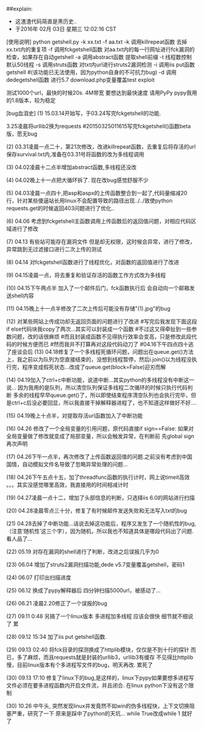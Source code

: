 ##explain:
-    这渣渣代码简直是黑历史..
-    于2016年 02月 03日 星期三 12:02:16 CST






[使用说明]
python getshell.py -k xx.txt -f aa.txt
-k 调用killrepeat函数  去掉xx.txt内的重复项
-f 调用fckgetshell函数  对aa.txt内的每一行网址进行fck漏洞的检查，如果存在自动getshell
-a 调用abstract函数  提取shell前缀
-t 线程数控制 默认50线程
-s 调用struts函数 对txt内url进行struts2漏洞检测
-i 调用iis put函数getshell
#(该功能已无法使用，因为python自身的不可抗力bug)
-d 调用dedegetshell函数   进行5.7 download.php变量覆盖test exploit

测试1000个url，最快的时候20s. 4M带宽
要想达到最快速度  请用PyPy
pypy我用的1.8版本，较为稳定

[bug血泪史]
(1) 15.03.14开始写，于03.24写完fckgetshell的功能.

3.25凌晨将urllib2换为requests
#20150325011615写完fckgetshell()函数beta版，愿无bug

(2) 03.31凌晨一点二十，第21次修改，改进killrepeat函数，去重复后将存活的url保存survival.txt内,准备在03.31号将函数的改为多线程调用

(3) 04.02凌晨十二点半增加abstract函数,多线程还没改

(4) 04.02晚上十一点把大循环拆了. 现在改bug感觉舒服不少

(5) 04.03凌晨一点四十,把asp和aspx的上传函数整合到一起了,代码量缩减20行，针对某些傻逼站长用linux不会配置导致的路径出现../../致使python requests.get的时候返回403问题进行了优化..

(6) 04.06 考虑到fckgetshell主函数调用上传函数后的返回值问题，对相应代码区域进行了修改

(7) 04.13 有些站可能存在漏洞文件 但是却无权限，这时候会异常，进行了修改，异常跳到无过滤接口进行二次上传的测试

(8) 04.14 对fckgetshell函数进行了线程优化，对函数的返回值进行了改进

(9) 04.15凌晨一点，将去重复和验证存活的函数工作方式改为多线程

(10) 04.15下午两点半 加入了一个邮件后门，fck函数执行后  会自动向一个邮箱发送shell内容

(11) 04.15晚上十一点半修改了二次上传后可能没有存储"(1).jpg"的bug

(12) 对某些网站上传成功却无返回页面的问题进行了改进
     #写完后我发现下面这段if else代码块我copy了两次...其实可以封装成一个函数
     #不过这又得牵扯到一些参数问题，改的话很麻烦
     #而且封装成函数不见得执行效率会变高，只是修改此段代码的时候方便而已
     #然而我并不打算再对这段代码动刀了
     #04.16下午四点四十逃了座谈会后
(13) 04.18修复了一个多线程死循环问题，问题出在queue.get()方法上，我之前以为队列为空直接结束的，没想到线程暂停，然后i.join()以为线程没执行完，程序变成假死状态...改成了queue.get(block=False)迎刃而解

(14) 04.19加入了ctrl+c中断功能，说道中断...其实python的多线程没有中断这一说...
因为我用的是队列，所以清空队列保证多线程二次循环的时候只执行代码判断
多余的线程早早queue.get()了，所以即使结束程序清空队列也会执行完毕，但是ctrl+c后没必要回显，所以我直接干掉解释器进程了，也不知道这样做好不好....

(15) 04.19晚上十点半，对提取存活url函数加入了中断功能

(16) 04.26 修改了一个全局变量的引用问题，原代码直接if sign==False:   如果对全局变量做了修改就变成了局部变量，所以会触发异常，在判断前   先global sign再次声明

(17) 04.26下午一点半，再次修改了上传函数返回值的问题.之前没有考虑到中国国情，自动模拟文件名导致了忽略异常处理的问题...

(18) 04.26下午五点十五，加了threadfunc函数的执行计时，网上说timeit高效 。。。其实没感觉哪里高效，我直接用的时间相减计时

(19) 04.27凌晨一点十二，增加了头部信息的判断，只选择iis 6.0的网站进行扫描

(20) 04.28凌晨零点三十分，修复了有时候邮件发送失败和无法写入txt的bug

(21) 04.28去掉了中断功能...话说去掉这功能后，程序又发生了一个随机性的bug,（注意‘随机性’这三个字），因为随机，所以我也不知道具体是哪段代码出了问题.看人品了...

(22) 05.19 对存在漏洞的shell进行了判断，改进之后误报几乎为0

(23) 06.04 增加了struts2漏洞扫描功能,dede v5.7变量覆盖getshell，密码1

(24) 06.07 打印出扫描进度

(25) 06.12 换成了pypy解释器后   四分钟扫描5000url，被感动了...

(26) 06.21 凌晨2.20修正了一个误报的bug

(27) 09.11 0:48 另搞了一个linux版本  多进程加多线程  应该会很快  细节就不细说了 累

(28) 09.12 15:34 加了iis put getshell函数.

(29) 09.13 02:40 将fck目录的探测换成了httplib模块，仅仅是不到十行的探针
而已，多了麻烦，而且requests就是封装的urllib3，urllib3有缓存 不见得比httplib慢，目前linux版本有个多进程写文件的bug，明天再改. 累死了

(30) 09.13 17:10 修复了linux下的bug,是这样的，linux下pypy如果要想多进程写文件必须在要多进程函数内开启文件流，并且闭合. 在linux python下没有这个限制

(30) 10.26 中午头,  突然发现linux并发竟然不如win的伪多线程快，上下文切换阻塞严重，研究了一下  原来是踩中了python的天坑...  while True改成while 1 就好了
